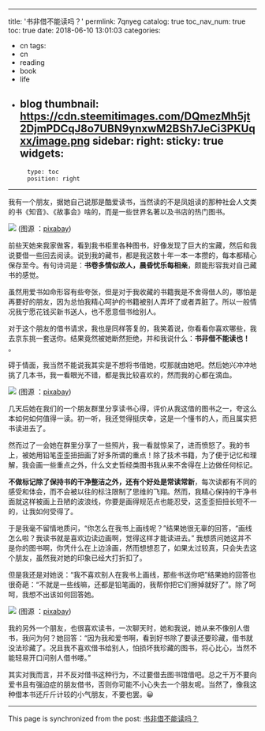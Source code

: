 
---
title: '书非借不能读吗？'
permlink: 7qnyeg
catalog: true
toc_nav_num: true
toc: true
date: 2018-06-10 13:01:03
categories:
- cn
tags:
- cn
- reading
- book
- life
- blog
thumbnail: https://cdn.steemitimages.com/DQmezMh5jt2DjmPDCqJ8o7UBN9ynxwM2BSh7JeCi3PKUqxx/image.png
sidebar:
    right:
        sticky: true
widgets:
    -
        type: toc
        position: right
---


我有一个朋友，据她自己说那是酷爱读书，当然读的不是凤姐读的那种社会人文类的书《知音》、《故事会》啥的，而是一些世界名著以及书店的热门图书。

![](https://cdn.steemitimages.com/DQmezMh5jt2DjmPDCqJ8o7UBN9ynxwM2BSh7JeCi3PKUqxx/image.png)
(图源 ：[pixabay](https://pixabay.com/))

前些天她来我家做客，看到我书柜里各种图书，好像发现了巨大的宝藏，然后和我说要借一些回去阅读。说到我的藏书，都是我这数十年一本一本攒的，每本都精心保存至今。有句诗词是：**书卷多情似故人，晨昏忧乐每相亲**，颇能形容我对自己藏书的感觉。

虽然用爱书如命形容有些夸张，但是对于我收藏的书籍我是不舍得借人的，哪怕是再要好的朋友，因为总怕我精心呵护的书籍被别人弄坏了或者弄脏了。所以一般情况我宁愿花钱买新书送人，也不愿意借书给别人。

对于这个朋友的借书请求，我也是同样答复的，我笑着说，你看看你喜欢哪些，我去京东挑一套送你。结果竟然被她断然拒绝，并和我说什么：**书非借不能读也！** 。

碍于情面，我当然不能说我其实是不想将书借她，哎那就由她吧。然后她兴冲冲地挑了几本书，我一看眼光不错，都是我比较喜欢的，然而我的心都在滴血。

![](https://cdn.steemitimages.com/DQmYsPBkdSdthqkeo4hqvWHji8tE68L9naxjHnhTjPZw9qP/image.png)
(图源 ：[pixabay](https://pixabay.com/))

几天后她在我们的一个朋友群里分享读书心得，评价从我这借的图书之一，夸这么本如何如何值得一读。初一听，我还觉得挺庆幸，这是一个懂书的人，而且属实把书读进去了。



然而过了一会她在群里分享了一些照片，我一看就惊呆了，进而愤怒了。我的书上，被她用铅笔歪歪扭扭画了好多所谓的重点！除了技术书籍，为了便于记忆和理解，我会画一些重点之外，什么文史哲经类图书我从来不舍得在上边做任何标记。

**不做标记除了保持书的干净整洁之外，还有个好处是常读常新**，每次读都有不同的感受和体会，而不会被以往的标注限制了思维的飞翔。然而，我精心保持的干净书面就这样被画上丑陋的波浪线，你要是画得规范点也能忍受，这歪歪扭扭长短不一的，让我如何受得了。

于是我毫不留情地质问，“你怎么在我书上画线呢？”结果她很无辜的回答，“画线怎么啦？我读书就是喜欢边读边画啊，觉得这样才能读进去。” 我想质问她这并不是你的图书啊，你凭什么在上边涂画，然而想想忍了，如果太过较真，只会失去这个朋友，虽然我对她的印象已经大打折扣了。

但是我还是对她说：“我不喜欢别人在我书上画线，那些书送你吧”结果她的回答也很奇葩：“不就是一些线嘛，还都是铅笔画的，我帮你把它们擦掉就好了”。除了呵呵，我想不出该如何回答她。

![](https://cdn.steemitimages.com/DQmTG2itvisC91JNDUBMjd7Drvr1keKaCLUiJnkYxygE9ae/image.png)
(图源 ：[pixabay](https://pixabay.com/))

我的另外一个朋友，也很喜欢读书，一次聊天时，她和我说，她从来不像别人借书，我问为何？她回答：“因为我和爱书啊，看到好书除了要读还要珍藏，借书就没法珍藏了。况且我不喜欢借书给别人，怕损坏我珍藏的图书，将心比心，当然不能轻易开口问别人借书喽。”

其实对我而言，并不反对借书这种行为，不过要借去图书馆借吧。总之千万不要向爱书且有强迫症的朋友借书，否则你可能不小心失去一个朋友呢。当然了，像我这种借本书还斤斤计较的小气朋友，不要也罢。😀

- - -

This page is synchronized from the post: [书非借不能读吗？](https://steemit.com/@oflyhigh/7qnyeg)
